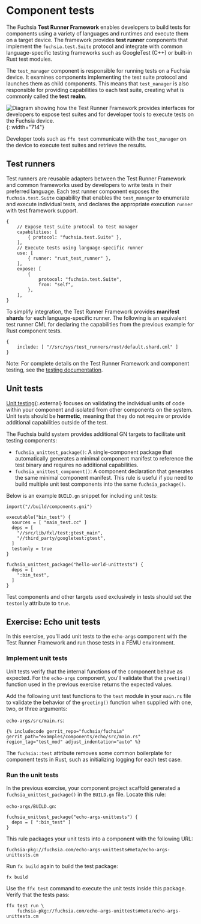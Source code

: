 # Component tests

The Fuchsia **Test Runner Framework** enables developers to build tests for
components using a variety of languages and runtimes and execute them on a
target device. The framework provides **test runner** components that implement
the `fuchsia.test.Suite` protocol and integrate with common language-specific
testing frameworks such as GoogleTest (C++) or built-in Rust test modules.

The `test_manager` component is responsible for running tests on a Fuchsia
device. It examines components implementing the test suite protocol and launches
them as child components. This means that `test_manager` is also responsible for
providing capabilities to each test suite, creating what is commonly called the
**test realm**.

![Diagram showing how the Test Runner Framework provides interfaces for
developers to expose test suites and for developer tools to execute tests on
the Fuchsia device.](images/test-realm.png){: width="714"}

Developer tools such as `ffx test` communicate with the `test_manager` on the
device to execute test suites and retrieve the results.

## Test runners

Test runners are reusable adapters between the Test Runner Framework and common
frameworks used by developers to write tests in their preferred
language. Each test runner component exposes the `fuchsia.test.Suite` capability
that enables the `test_manager` to enumerate and execute individual tests, and
declares the appropriate execution `runner` with test framework support.

```json5
{
    // Expose test suite protocol to test manager
    capabilities: [
        { protocol: "fuchsia.test.Suite" },
    ],
    // Execute tests using language-specific runner
    use: [
        { runner: "rust_test_runner" },
    ],
    expose: [
        {
            protocol: "fuchsia.test.Suite",
            from: "self",
        },
    ],
}
```


To simplify integration, the Test Runner Framework provides **manifest shards**
for each language-specific runner. The following is an equivalent test runner
CML for declaring the capabilities from the previous example for Rust component
tests.

```json5
{
    include: [ "//src/sys/test_runners/rust/default.shard.cml" ]
}
```

Note: For complete details on the Test Runner Framework and component testing,
see the
[testing documentation](/docs/concepts/testing/v2/test_runner_framework.md).

## Unit tests

[Unit testing](https://en.wikipedia.org/wiki/Unit_testing){:.external} focuses
on validating the individual units of code within your component and isolated
from other components on the system. Unit tests should be **hermetic**, meaning
that they do not require or provide additional capabilities outside of the test.

The Fuchsia build system provides additional GN targets to facilitate unit
testing components:

* `fuchsia_unittest_package()`: A single-component package that automatically
  generates a minimal component manifest to reference the test binary and
  requires no additional capabilities.
* `fuchsia_unittest_component()`: A component declaration that generates the
  same minimal component manifest. This rule is useful if you need to build
  multiple unit test components into the same `fuchsia_package()`.

Below is an example `BUILD.gn` snippet for including unit tests:

```gn
import("//build/components.gni")

executable("bin_test") {
  sources = [ "main_test.cc" ]
  deps = [
    "//src/lib/fxl/test:gtest_main",
    "//third_party/googletest:gtest",
  ]
  testonly = true
}

fuchsia_unittest_package("hello-world-unittests") {
  deps = [
    ":bin_test",
  ]
}
```


<aside class="key-point">
Test components and other targets used exclusively in tests should set the
<code>testonly</code> attribute to <code>true</code>.
</aside>


## Exercise: Echo unit tests

In this exercise, you'll add unit tests to the `echo-args` component with the
Test Runner Framework and run those tests in a FEMU environment.

### Implement unit tests

Unit tests verify that the internal functions of the component behave as
expected. For the `echo-args` component, you'll validate that the `greeting()`
function used in the previous exercise returns the expected values.

Add the following unit test functions to the `test` module in your `main.rs`
file to validate the behavior of the `greeting()` function when supplied with
one, two, or three arguments:


`echo-args/src/main.rs`:

```
{% includecode gerrit_repo="fuchsia/fuchsia" gerrit_path="examples/components/echo/src/main.rs" region_tag="test_mod" adjust_indentation="auto" %}
```

<aside class="key-point">
The <code>fuchsia::test</code> attribute removes some common boilerplate for
component tests in Rust, such as initializing logging for each test case.
</aside>

### Run the unit tests

In the previous exercise, your component project scaffold generated a
`fuchsia_unittest_package()` in the `BUILD.gn` file. Locate this rule:

`echo-args/BUILD.gn`:

```gn
fuchsia_unittest_package("echo-args-unittests") {
  deps = [ ":bin_test" ]
}
```

This rule packages your unit tests into a component with the following URL:


```none
fuchsia-pkg://fuchsia.com/echo-args-unittests#meta/echo-args-unittests.cm
```

Run `fx build` again to build the test package:

```posix-terminal
fx build
```

Use the `ffx test` command to execute the unit tests inside this package.
Verify that the tests pass:

```posix-terminal
ffx test run \
    fuchsia-pkg://fuchsia.com/echo-args-unittests#meta/echo-args-unittests.cm
```
